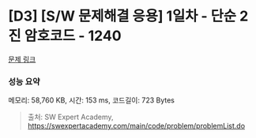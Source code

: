 # [D3] [S/W 문제해결 응용] 1일차 - 단순 2진 암호코드 - 1240 

[문제 링크](https://swexpertacademy.com/main/code/problem/problemDetail.do?contestProbId=AV15FZuqAL4CFAYD) 

### 성능 요약

메모리: 58,760 KB, 시간: 153 ms, 코드길이: 723 Bytes



> 출처: SW Expert Academy, https://swexpertacademy.com/main/code/problem/problemList.do